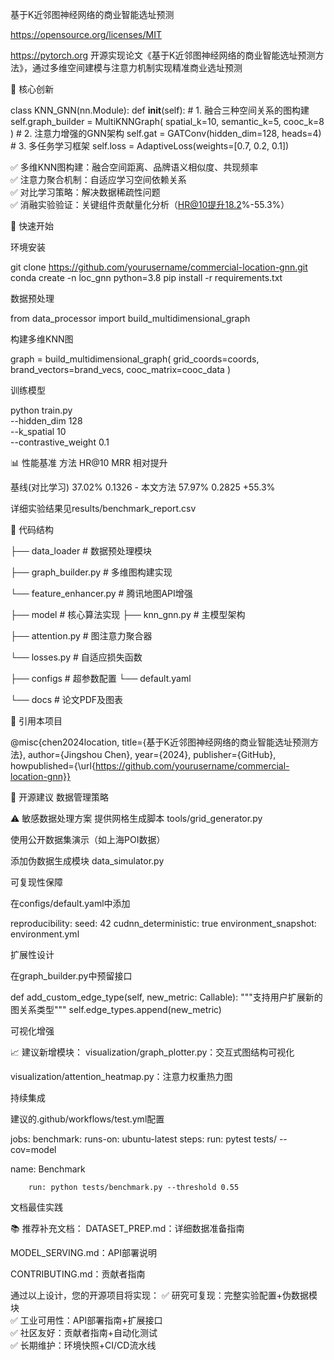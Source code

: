 基于K近邻图神经网络的商业智能选址预测

https://opensource.org/licenses/MIT

https://pytorch.org
开源实现论文《基于K近邻图神经网络的商业智能选址预测方法》，通过多维空间建模与注意力机制实现精准商业选址预测

📌 核心创新

class KNN_GNN(nn.Module):
    def __init__(self):
        # 1. 融合三种空间关系的图构建
        self.graph_builder = MultiKNNGraph(
            spatial_k=10, 
            semantic_k=5,
            cooc_k=8
        )
        # 2. 注意力增强的GNN架构
        self.gat = GATConv(hidden_dim=128, heads=4)
        # 3. 多任务学习框架
        self.loss = AdaptiveLoss(weights=[0.7, 0.2, 0.1])

✅ 多维KNN图构建：融合空间距离、品牌语义相似度、共现频率  
✅ 注意力聚合机制：自适应学习空间依赖关系  
✅ 对比学习策略：解决数据稀疏性问题  
✅ 消融实验验证：关键组件贡献量化分析（HR@10提升18.2%-55.3%）



🚀 快速开始

环境安装

git clone https://github.com/yourusername/commercial-location-gnn.git
conda create -n loc_gnn python=3.8
pip install -r requirements.txt

数据预处理

from data_processor import build_multidimensional_graph

构建多维KNN图

graph = build_multidimensional_graph(
    grid_coords=coords, 
    brand_vectors=brand_vecs,
    cooc_matrix=cooc_data
)

训练模型

python train.py \
  --hidden_dim 128 \
  --k_spatial 10 \
  --contrastive_weight 0.1

📊 性能基准
方法 HR@10 MRR 相对提升

基线(对比学习) 37.02% 0.1326 -
本文方法 57.97% 0.2825 +55.3%

详细实验结果见results/benchmark_report.csv

🧩 代码结构

├── data_loader                 # 数据预处理模块

├── graph_builder.py         # 多维图构建实现

└── feature_enhancer.py      # 腾讯地图API增强

├── model                        # 核心算法实现
├── knn_gnn.py               # 主模型架构

├── attention.py             # 图注意力聚合器

└── losses.py                # 自适应损失函数

├── configs                      # 超参数配置
└── default.yaml             

└── docs                         # 论文PDF及图表

📖 引用本项目

@misc{chen2024location,
  title={基于K近邻图神经网络的商业智能选址预测方法},
  author={Jingshou Chen},
  year={2024},
  publisher={GitHub},
  howpublished={\url{https://github.com/yourusername/commercial-location-gnn}}

🔧 开源建议
数据管理策略

⚠️ 敏感数据处理方案
提供网格生成脚本 tools/grid_generator.py

使用公开数据集演示（如上海POI数据）

添加伪数据生成模块 data_simulator.py

可复现性保障

在configs/default.yaml中添加

reproducibility:
  seed: 42
  cudnn_deterministic: true
  environment_snapshot: environment.yml

扩展性设计

在graph_builder.py中预留接口

def add_custom_edge_type(self, new_metric: Callable):
    """支持用户扩展新的图关系类型"""
    self.edge_types.append(new_metric)

可视化增强

📈 建议新增模块：
visualization/graph_plotter.py：交互式图结构可视化

visualization/attention_heatmap.py：注意力权重热力图


持续集成

建议的.github/workflows/test.yml配置

jobs:
  benchmark:
    runs-on: ubuntu-latest
    steps:
run: pytest tests/ --cov=model

name: Benchmark

        run: python tests/benchmark.py --threshold 0.55

文档最佳实践

📚 推荐补充文档：
DATASET_PREP.md：详细数据准备指南

MODEL_SERVING.md：API部署说明

CONTRIBUTING.md：贡献者指南

通过以上设计，您的开源项目将实现：
✅ 研究可复现：完整实验配置+伪数据模块  
✅ 工业可用性：API部署指南+扩展接口  
✅ 社区友好：贡献者指南+自动化测试  
✅ 长期维护：环境快照+CI/CD流水线
